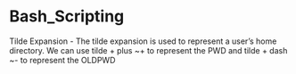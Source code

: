 # Bash_Scripting
Tilde Expansion - The tilde expansion is used to represent a user’s home directory.
We can use tilde + plus  ~+ to represent the PWD and  tilde + dash ~- to represent the OLDPWD
